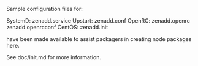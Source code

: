 Sample configuration files for:

SystemD: zenadd.service
Upstart: zenadd.conf
OpenRC:  zenadd.openrc
         zenadd.openrcconf
CentOS:  zenadd.init

have been made available to assist packagers in creating node packages here.

See doc/init.md for more information.

